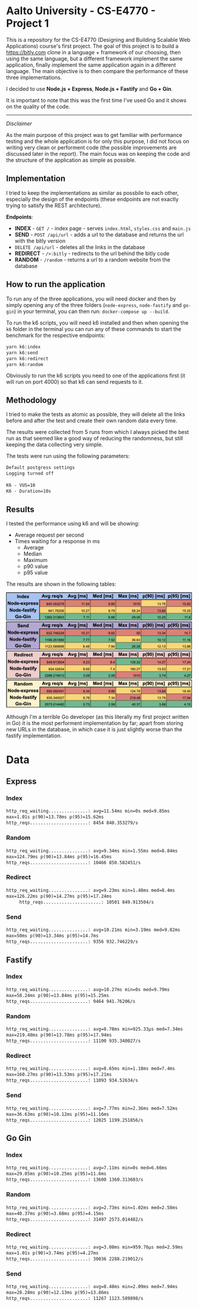 # Aalto University - CS-E4770 - Project 1

This is a repository for the CS-E4770 (Designing and Building Scalable Web Applications) course's first project. The goal of this project is to build a https://bitly.com clone in a language + framework of our choosing, then using the same language, but a different framework implement the same application, finally implement the same application again in a different language. The main objective is to then compare the performance of these three implementations.

I decided to use **Node.js + Express**, **Node.js + Fastify** and **Go + Gin**.

It is important to note that this was the first time I've used Go and it shows on the quality of the code.

---

*Disclaimer*

As the main purpose of this project was to get familiar with performance testing and the whole application is for only this purpose, I did not focus on writing very clean or performent code (the possible improvements are discussed later in the report). The main focus was on keeping the code and the structure of the application as simple as possible.

## Implementation

I tried to keep the implementations as similar as possbile to each other, especially the design of the endpoints (these endpoints are not exactly trying to satisfy the REST architecture).

**Endpoints**:

- **INDEX** - `GET /` - index page - serves `index.html`, `styles.css` and `main.js`
- **SEND** - `POST /api/url` - adds a url to the database and returns the url with the bitly version
- `DELETE /api/url` - deletes all the links in the database
- **REDIRECT** - `/>:bitly` - redirects to the url behind the bitly code
- **RANDOM** - `/random` - returns a url to a random website from the database

## How to run the application

To run any of the three applications, you will need docker and then by simply opening any of the three folders (`node-express`, `node-fastify` and `go-gin`) in your terminal, you can then run: `docker-compose up --build`.

To run the k6 scripts, you will need k6 installed and then when opening the `k6` folder in the terminal you can run any of these commands to start the benchmark for the respective endpoints:

```
yarn k6:index
yarn k6:send
yarn k6:redirect
yarn k6:random
```

Obviously to run the k6 scripts you need to one of the applications first (it will run on port 4000) so that k6 can send requests to it.

## Methodology

I tried to make the tests as atomic as possible, they will delete all the links before and after the test and create their own random data every time.

The results were collected from 5 runs from which I always picked the best run as that seemed like a good way of reducing the randomness, but still keeping the data collecting very simple.

The tests were run using the following parameters:

```
Default postgress settings
Logging turned off

K6 - VUS=10
K6 - Duration=10s
```

## Results

I tested the performance using k6 and will be showing:

- Average request per second
- Times waiting for a response in ms
     - Average
     - Median
     - Maximum
     - p90 value
     - p95 value

The results are shown in the following tables:

![Index](/report/index.png)
![Send](/report/send.png)
![Redirect](/report/redirect.png)
![Random](/report/random.png)

Although I'm a terrible Go developer (as this literally my first project written in Go) it is the most performent implementation by far; apart from storing new URLs in the database, in which case it is just slightly worse than the fastify implementation.

# Data

## Express

### Index

```
http_req_waiting...............: avg=11.54ms min=0s med=9.85ms max=1.01s p(90)=13.78ms p(95)=15.62ms 
http_reqs......................: 8454 840.353279/s
```

### Random

```
http_req_waiting...............: avg=9.34ms min=1.55ms med=8.84ms max=124.79ms p(90)=13.84ms p(95)=16.45ms 
http_reqs......................: 10466 850.582451/s
```

### Redirect

```
http_req_waiting...............: avg=9.23ms min=1.48ms med=8.4ms max=126.22ms p(90)=14.27ms p(95)=17.24ms 
     http_reqs......................: 10501 849.913504/s
```

### Send

```
http_req_waiting...............: avg=10.21ms min=3.19ms med=9.82ms max=50ms p(90)=13.34ms p(95)=14.7ms  
http_reqs......................: 9356 932.746229/s
```

## Fastify

### Index

```
http_req_waiting...............: avg=10.27ms min=0s med=9.79ms max=58.24ms p(90)=13.84ms p(95)=15.25ms
http_reqs......................: 9464 941.76206/s
```

### Random

```
http_req_waiting...............: avg=8.78ms min=925.33µs med=7.34ms max=219.48ms p(90)=13.78ms p(95)=17.94ms 
http_reqs......................: 11100 935.340027/s
```

### Redirect

```
http_req_waiting...............: avg=8.65ms min=1.18ms med=7.4ms max=160.27ms p(90)=13.53ms p(95)=17.21ms 
http_reqs......................: 11093 934.52634/s
```

### Send

```
http_req_waiting...............: avg=7.77ms min=2.36ms med=7.52ms max=36.63ms p(90)=10.12ms p(95)=11.16ms 
http_reqs......................: 12025 1199.251856/s
```

## Go Gin

### Index

```
http_req_waiting...............: avg=7.11ms min=0s med=6.66ms max=29.05ms p(90)=10.25ms p(95)=11.6ms  
http_reqs......................: 13600 1360.313603/s
```

### Random

```
http_req_waiting...............: avg=2.73ms min=1.02ms med=2.58ms max=40.37ms p(90)=3.68ms p(95)=4.15ms  
http_reqs......................: 31497 2573.014482/s
```

### Redirect

```
http_req_waiting...............: avg=3.08ms min=959.76µs med=2.59ms max=1.01s p(90)=3.74ms p(95)=4.27ms  
http_reqs......................: 30036 2288.219012/s
```

### Send

```
http_req_waiting...............: avg=8.48ms min=2.09ms med=7.94ms max=28.28ms p(90)=12.13ms p(95)=13.86ms 
http_reqs......................: 11267 1123.589898/s
```

